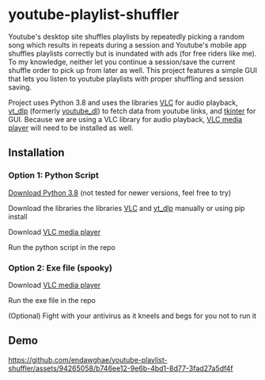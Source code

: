 # youtube-playlist-shuffler
Youtube's desktop site shuffles playlists by repeatedly picking a random song which results in repeats during a session and Youtube's mobile app shuffles playlists correctly but is inundated with ads (for free riders like me). 
To my knowledge, neither let you continue a session/save the current shuffle order to pick up from later as well.
This project features a simple GUI that lets you listen to youtube playlists with proper shuffling and session saving.

Project uses Python 3.8 and uses the libraries [VLC](https://wiki.videolan.org/Python_bindings/) for audio playback, [yt_dlp](https://github.com/yt-dlp/yt-dlp) (formerly [youtube_dl](https://github.com/ytdl-org/youtube-dl)) to fetch data from youtube links, and [tkinter](https://docs.python.org/3/library/tkinter.html) for GUI.
Because we are using a VLC library for audio playback, [VLC media player](https://www.videolan.org/) will need to be installed as well.


## Installation
### Option 1: Python Script
[Download Python 3.8](https://www.python.org/downloads/) (not tested for newer versions, feel free to try)

Download the libraries the libraries [VLC](https://wiki.videolan.org/Python_bindings/) and [yt_dlp](https://github.com/yt-dlp/yt-dlp) manually or using pip install

Download [VLC media player](https://www.videolan.org/)

Run the python script in the repo

### Option 2: Exe file (spooky)

Download [VLC media player](https://www.videolan.org/)

Run the exe file in the repo

(Optional) Fight with your antivirus as it kneels and begs for you not to run it

## Demo
https://github.com/endawghae/youtube-playlist-shuffler/assets/94265058/b746ee12-9e6b-4bd1-8d77-3fad27a5df4f

